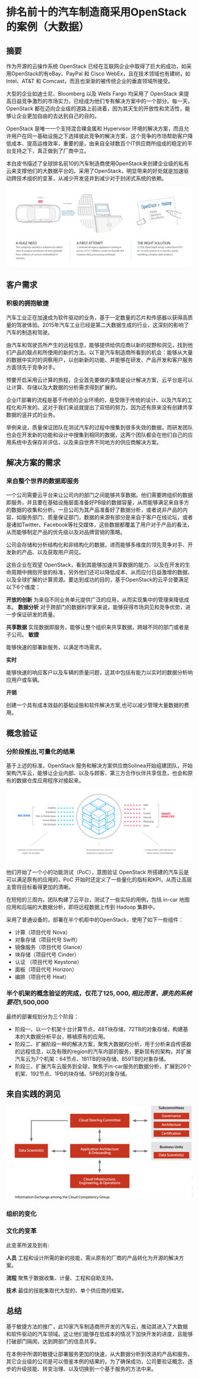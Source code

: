 # 排名前十的汽车制造商采用OpenStack的案例（大数据）


## 摘要

作为开源的云操作系统 OpenStack 已经在互联网企业中取得了巨大的成功，如采用OpenStack的有eBay、PayPal 和 Cisco WebEx，且在技术领域也有建树，如Intel、AT&T 和 Comcast，而且也渐渐的被传统企业的垂直领域所接受。

大型的企业如迪士尼、Bloomberg 以及 Wells Fargo 均采用了 OpenStack  来提高日益竞争激烈的市场实力，已经成为他们专有解决方案中的一个部分。每一天，OpenStack 都在迈向企业级的道路上前进着，因为其天生的开放性和灵活性，能够让企业更加自由的去达到自己的目的。

OpenStack 是唯一一个支持混合裸金属和 Hypervisor 环境的解决方案，而且允许用户在同一基础设施之下选择彼此竞争的解决方案，这个竞争的市场帮助客户降低成本、提高运维效率，重要的是，由来自全球数百个IT供应商所组成的稳定的平台支持之下，真正做到了厂商中立。

本白皮书描述了全球排名前10的汽车制造商使用OpenStack来创建企业级的私有云来支撑他们的大数据平台的。采用了OpenStack，明显带来的好处就是加速驱动跨技术组织的变革，从减少开发竖井到减少对于封闭式系统的依赖。

![](https://github.com/lijiangsheng1/work_for_umcloud/blob/master/market/sensor_bigdata.png?raw=true)

## 客户需求

### 积极的拥抱敏捷

汽车工业正在加速成为软件驱动的业务，基于一定数量的芯片和传感器以获得高质量的驾驶体验。2015年汽车工业已经是第二大数据生成的行业，这深刻的影响了汽车的制造和驾驶。

由汽车和驾驶员所产生的远程信息，能够提供给供应商以新的视野和洞见，找到他们产品的靓点和所使用的新的方法。以下是汽车制造商所看到的机会：能够从大量的数据中实时的洞察用户，以创新新的功能、并能够在研发、产品开发和客户服务方面领先于竞争对手。

预要开启采用云计算的旅程，企业首先要做的事情是设计解决方案，云平台是可以让计算、存储以及大数据的分析需求得到扩展的。

企业IT部署的流程是基于传统的企业环境的，是受限于传统的设计、以及汽车的工程化和开发的。这对于我们来说就提出了双倍的努力，因为还有原来没有创建共享数据的竖井式的业务。

举例来说，质量保证团队在测试汽车的过程中搜集到很多失效的数据，而研发团队也会在开发新的功能和设计中搜集到相同的数据，这两个团队都会在他们自己的应用系统中去保存并评估，以及来自世界不同地方的供应商解决方案。

## 解决方案的需求

### 来自整个世界的数据即服务

一个公司需要云平台来让公司内的部门之间能够共享数据。他们需要跨组织的数据即服务，并且要在基础设施层面准备好PB级的数据容量，从而能够满足来自多方的数据的收集和分析。一旦公司为其产品准备好了数据分析，或者说非产品的内容，如服务部门、质量保证部门，数据的来源有部分是来自于客户在线论坛，或者是诸如Twitter、Facebook等社交媒体，这些数据都覆盖了用户对于产品的看法，从而能够制定产品的优先级以及对品牌营销的策略。

公司会存储和分析结构化和非结构化的数据，进而能够多维度的领先竞争对手、开发新的产品、以及获取用户洞见。

这些企业在观望 OpenStack，看到其能够加速共享数据的能力、以及在开发的生命周期中拥抱开放的标准，另外他们还可以降低成本、从而应付日益激增的数据、以及全球扩展的计算资源。要达到成功的目的，基于OpenStack的云平台要满足以下6个维度：

**开放的创新** 
为来自不同业务单元提供广泛的应用，从而实现集中的管理来降低成本。
**数据分析**
对于跨部门的数据科学家来说，能够获得市场洞见和竞争优势，进一步保证研发的质量。

**共享数据**
实现数据即服务，能够让整个组织来共享数据，跨越不同的部门或者是子公司。
**敏捷**

能够快速的部署新服务，以满足市场需求。

**实时**

能够快速的响应客户以及车辆的质量问题，这其中包括有能力以实时的数据分析响应用户或车辆。

**开销**

创建一个具有成本效益的基础设施和软件解决方案,也可以减少管理大量数据的费用。

## 概念验证

### 分阶段推出,可量化的结果

基于上述的标准，OpenStack 服务和解决方案供应商Solinea开始组建团队，开始架构汽车云，能够让企业内部、以及与顾客、第三方合作伙伴共享信息，也会和原有的数据仓库应用程序对接起来。

![](https://github.com/lijiangsheng1/work_for_umcloud/blob/master/market/bigdata_analysis.png?raw=true)

他们开始了一个小的功能测试（PoC），意图验证 OpenStack 所搭建的汽车云是可以满足原有的应用的，PoC 开始时还定义了一些量化的指标和KPI，从而让高层主管将目标看得更加的清晰。

在短短的三周内，团队构建了云平台，测试了一些实际的用例，包括 in-car 地图应用和后端的大数据分析，即将远程数据上传到 Hadoop 集群中。

采用了普通设备的，部署在半个机柜中的OpenStack，使用了如下一些组件：
 
* 计算（项目代号 Nova）
* 对象存储（项目代号 Swift）
* 镜像服务（项目代号 Glance）
* 块存储（项目代号 Cinder）
* 认证 （项目代号 Keystone）
* 面板（项目代号 Horizon）
* 编排（项目代号 Heat） 
　 
### 半个机架的概念验证的完成，仅花了$125,000,相比而言，原先的系统要花$1,500,000



最终的部署规划分为三个阶段：

* 阶段一、以一个机架十台计算节点，48T块存储，72TB的对象存储，构建基本的大数据分析平台，移植原有的应用。
* 阶段二、扩展阶段一种的解决方案，聚焦大数据的分析，用于分析来自传感器的远程信息，以及有限的region的汽车内部的服务，更新现有的架构，并扩展汽车云为7个机架：64节点、181TB的块存储、859TB的对象存储。
* 阶段三、扩展汽车云服务到全球，聚焦于in-car服务的数据分析，扩展到26个机架、192节点、1PB的块存储、5PB的对象存储。

## 来自实践的洞见

![](https://github.com/lijiangsheng1/work_for_umcloud/blob/master/market/openstack_bigdata_change.png?raw=true)

### 组织的变化

### 文化的变革

此变革所波及到有:

 **人员**
 工程和设计所需的新的技能，需从原有的厂商的产品转化为开源的解决方案。
 
 **流程**
 聚焦于数据收集、计量、工程和自助支持。
 
 **技术**
 最佳的技能集取代大型的、单个供应商的框架。

## 总结

基于敏捷方法的推广，此10家汽车制造商所开发的汽车云，推动其进入了大数据和软件驱动的汽车领域。这让他们能够在低成本的情况下加快开发的进度，且能够打破部门隔阂，达到跨部门的信息共享。

在本例中所谓的敏捷让部署服务更加的快速，从大数据分析到改进的产品和服务。其它企业级的公司是可以借鉴本例的结果的，为了确保成功，公司要验证概念、逐步的升级技能、转变治理、以及切换到一个基于服务的方法中来。